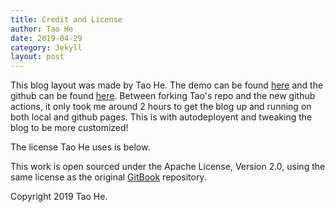 ```yaml
---
title: Credit and License 
author: Tao He
date: 2019-04-29
category: Jekyll
layout: post
---
```


This blog layout was made by Tao He. The demo can be found [here](https://sighingnow.github.io/jekyll-gitbook/) and 
the github can be found [here](https://github.com/sighingnow/jekyll-gitbook). Between forking Tao's repo and the new github actions,
it only took me around 2 hours to get the blog up and running on both local and github pages. 
This is with autodeployent and tweaking the blog to be more customized! 

The license Tao He uses is below.

This work is open sourced under the Apache License, Version 2.0, using the
same license as the original [GitBook](https://github.com/GitbookIO/gitbook) repository.

Copyright 2019 Tao He.
